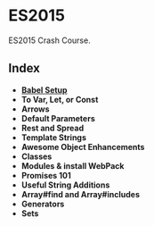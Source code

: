 # ES2015
ES2015 Crash Course.

## Index
* **[Babel Setup](./docs/babel-setup.md)**
* **To Var, Let, or Const**
* **Arrows**
* **Default Parameters**
* **Rest and Spread**
* **Template Strings**
* **Awesome Object Enhancements**
* **Classes**
* **Modules & install WebPack**
* **Promises 101**
* **Useful String Additions**
* **Array#find and Array#includes**
* **Generators**
* **Sets**
